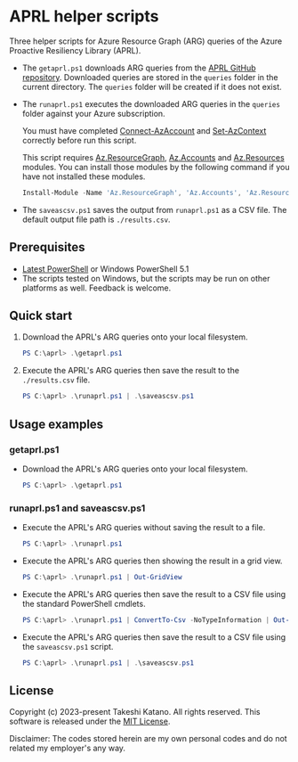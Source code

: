 # APRL helper scripts

Three helper scripts for Azure Resource Graph (ARG) queries of the Azure Proactive Resiliency Library (APRL).

- The `getaprl.ps1` downloads ARG queries from the [APRL GitHub repository](https://github.com/Azure/Azure-Proactive-Resiliency-Library). Downloaded queries are stored in the `queries` folder in the current directory. The `queries` folder will be created if it does not exist.

- The `runaprl.ps1` executes the downloaded ARG queries in the `queries` folder against your Azure subscription.

    You must have completed [Connect-AzAccount](https://learn.microsoft.com/en-us/powershell/module/az.accounts/connect-azaccount) and [Set-AzContext](https://learn.microsoft.com/en-us/powershell/module/az.accounts/set-azcontext) correctly before run this script.
    
    This script requires [Az.ResourceGraph](https://www.powershellgallery.com/packages/Az.ResourceGraph), [Az.Accounts](https://www.powershellgallery.com/packages/Az.Accounts) and [Az.Resources](https://www.powershellgallery.com/packages/Az.Resources) modules. You can install those modules by the following command if you have not installed these modules.

    ```powershell
    Install-Module -Name 'Az.ResourceGraph', 'Az.Accounts', 'Az.Resources' -Repository 'PSGallery' -Scope AllUsers -Force
    ```

- The `saveascsv.ps1` saves the output from `runaprl.ps1` as a CSV file. The default output file path is `./results.csv`.


## Prerequisites

- [Latest PowerShell](https://github.com/PowerShell/PowerShell) or Windows PowerShell 5.1
- The scripts tested on Windows, but the scripts may be run on other platforms as well. Feedback is welcome.


## Quick start

1. Download the APRL's ARG queries onto your local filesystem.

    ```powershell
    PS C:\aprl> .\getaprl.ps1
    ```

2. Execute the APRL's ARG queries then save the result to the `./results.csv` file.

    ```powershell
    PS C:\aprl> .\runaprl.ps1 | .\saveascsv.ps1
    ```


## Usage examples

### getaprl.ps1

- Download the APRL's ARG queries onto your local filesystem.

    ```powershell
    PS C:\aprl> .\getaprl.ps1
    ```

### runaprl.ps1 and saveascsv.ps1

- Execute the APRL's ARG queries without saving the result to a file.

    ```powershell
    PS C:\aprl> .\runaprl.ps1
    ```

- Execute the APRL's ARG queries then showing the result in a grid view.

    ```powershell
    PS C:\aprl> .\runaprl.ps1 | Out-GridView
    ```

- Execute the APRL's ARG queries then save the result to a CSV file using the standard PowerShell cmdlets.

    ```powershell
    PS C:\aprl> .\runaprl.ps1 | ConvertTo-Csv -NoTypeInformation | Out-File -LiteralPath './results.csv' -Encoding utf8 -Force
    ```

- Execute the APRL's ARG queries then save the result to a CSV file using the `saveascsv.ps1` script.

    ```powershell
    PS C:\aprl> .\runaprl.ps1 | .\saveascsv.ps1
    ```

## License

Copyright (c) 2023-present Takeshi Katano. All rights reserved. This software is released under the [MIT License](https://github.com/tksh164/aprl-helper-scripts/blob/main/LICENSE).

Disclaimer: The codes stored herein are my own personal codes and do not related my employer's any way.
